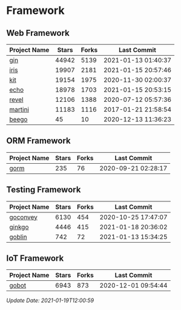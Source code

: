 # Framework

## Web Framework
| Project Name | Stars | Forks | Last Commit |
| ------------ | ----- | ----- | ----------- |
| [gin](https://github.com/gin-gonic/gin) | 44942 | 5139 | 2021-01-13 01:40:37 |
| [iris](https://github.com/kataras/iris) | 19907 | 2181 | 2021-01-15 20:57:46 |
| [kit](https://github.com/go-kit/kit) | 19154 | 1975 | 2020-11-30 02:00:37 |
| [echo](https://github.com/labstack/echo) | 18978 | 1703 | 2021-01-15 20:53:15 |
| [revel](https://github.com/revel/revel) | 12106 | 1388 | 2020-07-12 05:57:36 |
| [martini](https://github.com/go-martini/martini) | 11183 | 1116 | 2017-01-21 21:58:54 |
| [beego](https://github.com/astaxie/beego) | 45 | 10 | 2020-12-13 11:36:23 |

## ORM Framework
| Project Name | Stars | Forks | Last Commit |
| ------------ | ----- | ----- | ----------- |
| [gorm](https://github.com/jinzhu/gorm) | 235 | 76 | 2020-09-21 02:28:17 |

## Testing Framework
| Project Name | Stars | Forks | Last Commit |
| ------------ | ----- | ----- | ----------- |
| [goconvey](https://github.com/smartystreets/goconvey) | 6130 | 454 | 2020-10-25 17:47:07 |
| [ginkgo](https://github.com/onsi/ginkgo) | 4446 | 415 | 2021-01-18 20:36:02 |
| [goblin](https://github.com/franela/goblin) | 742 | 72 | 2021-01-13 15:34:25 |

## IoT Framework
| Project Name | Stars | Forks | Last Commit |
| ------------ | ----- | ----- | ----------- |
| [gobot](https://github.com/hybridgroup/gobot) | 6943 | 873 | 2020-12-01 09:54:44 |

*Update Date: 2021-01-19T12:00:59*